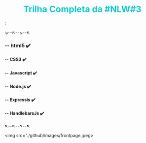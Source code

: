 <style>
.h1 { color:#0fcccc;
text-align:center;}
</style>


&nbsp;

<h1 class="h1"> Trilha Completa da #NLW#3 </h1>
 


:



↘️--↖️--↘️--↖️     
### -- html5 ✔️
#### -- CSS3 ✔️
#### -- Javascript ✔️ 
#### -- Node.js    ✔️  
#### -- Expressis    ✔️
#### -- HandlebarsJs ✔️

↖️--↖️--↖️--↖️
<br/>


<img src="./github/images/frontpage.jpeg>